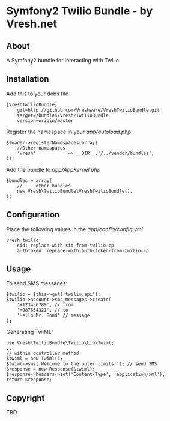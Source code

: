 Symfony2 Twilio Bundle - by Vresh.net
=====================================


About
-----

A Symfony2 bundle for interacting with Twilio.


Installation
------------

Add this to your debs file

	[VreshTwilioBundle]
		git=http://github.com/Vreshware/VreshTwilioBundle.git
		target=/bundles/Vresh/TwilioBundle
		version=origin/master

Register the namespace in your *app/autoload.php*

	$loader->registerNamespaces(array(
		//Other namespaces
		'Vresh'            => __DIR__.'/../vendor/bundles',
	));


Add the bundle to *app/AppKernel.php*

	$bundles = array(
		// ... other bundles
		new Vresh\TwilioBundle\VreshTwilioBundle(),
	);


Configuration
-------------

Place the following values in the *app/config/config.yml*

	vresh_twilio:
    	sid: replace-with-sid-from-twilio-cp
    	authToken: replace-with-auth-token-from-twilio-cp


Usage
-----

To send SMS messages:

	$twilio = $this->get('twilio.api');
    $twilio->account->sms_messages->create(
    	'+123456789', // from
    	'+987654321', // to
    	'Hello Mr. Bond' // message
    );

Generating TwiML:

	use Vresh\TwilioBundle\Twilio\Lib\Twiml;
    ...
    // within controller method
    $twiml = new Twiml();
    $twiml->sms('Welcome to the outer limits!'); // send SMS
    $response = new Response($twiml);
    $response->headers->set('Content-Type', 'application/xml');
	return $response;


Copyright
---------

TBD
